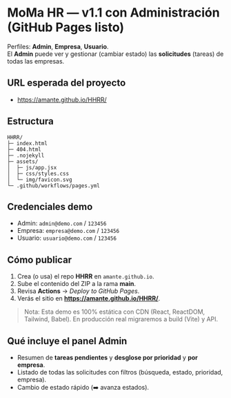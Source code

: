 # MoMa HR — v1.1 con Administración (GitHub Pages listo)

Perfiles: **Admin**, **Empresa**, **Usuario**.  
El **Admin** puede ver y gestionar (cambiar estado) las **solicitudes** (tareas) de todas las empresas.

## URL esperada del proyecto
- https://amante.github.io/HHRR/

## Estructura
```
HHRR/
├─ index.html
├─ 404.html
├─ .nojekyll
├─ assets/
│  ├─ js/app.jsx
│  ├─ css/styles.css
│  └─ img/favicon.svg
└─ .github/workflows/pages.yml
```

## Credenciales demo
- Admin:   `admin@demo.com`   / `123456`
- Empresa: `empresa@demo.com` / `123456`
- Usuario: `usuario@demo.com` / `123456`

## Cómo publicar
1. Crea (o usa) el repo **HHRR** en `amante.github.io`.
2. Sube el contenido del ZIP a la rama **main**.
3. Revisa **Actions** → *Deploy to GitHub Pages*.
4. Verás el sitio en **https://amante.github.io/HHRR/**.

> Nota: Esta demo es 100% estática con CDN (React, ReactDOM, Tailwind, Babel). En producción real migraremos a build (Vite) y API.

## Qué incluye el panel Admin
- Resumen de **tareas pendientes** y **desglose por prioridad** y **por empresa**.
- Listado de todas las solicitudes con filtros (búsqueda, estado, prioridad, empresa).
- Cambio de estado rápido (➡️ avanza estados).
